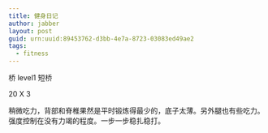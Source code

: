 ```yaml
---
title: 健身日记
author: jabber
layout: post
guid: urn:uuid:89453762-d3bb-4e7a-8723-03083ed49ae2
tags: 
  - fitness
---
```


桥 level1 短桥

20 X 3

稍微吃力，背部和脊椎果然是平时锻炼得最少的，底子太薄。另外腿也有些吃力。强度控制在没有力竭的程度。一步一步稳扎稳打。
